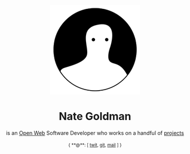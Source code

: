<header class="header">

![](./photo.png)

# Nate Goldman

is an [Open Web](http://codinginparadise.org/weblog/2008/04/whats-open-web-and-why-is-it-important.html) Software Developer who works on a handful of [projects](./projects/)

<small>
{ **@**: [
<a href="https://twitter.com/ungoldman" rel="me">twit</a>,
<a href="https://github.com/ngoldman" rel="me">git</a>,
<a href="mailto:nate@ngoldman.me" rel="me">mail</a>
] }
</small>

</header>
